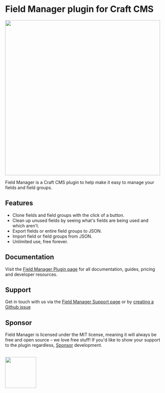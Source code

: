 # Field Manager plugin for Craft CMS
<img width="500" src="https://verbb.imgix.net/plugins/field-manager/field-manager-social-card.png?v=1">

Field Manager is a Craft CMS plugin to help make it easy to manage your fields and field groups. 

## Features
- Clone fields and field groups with the click of a button.
- Clean up unused fields by seeing what's fields are being used and which aren't.
- Export fields or entire field groups to JSON.
- Import field or field groups from JSON.
- Unlimited use, free forever.

## Documentation
Visit the [Field Manager Plugin page](https://verbb.io/craft-plugins/field-manager) for all documentation, guides, pricing and developer resources.

## Support
Get in touch with us via the [Field Manager Support page](https://verbb.io/craft-plugins/field-manager/support) or by [creating a Github issue](https://github.com/verbb/field-manager/issues)

## Sponsor
Field Manager is licensed under the MIT license, meaning it will always be free and open source – we love free stuff! If you'd like to show your support to the plugin regardless, [Sponsor](https://github.com/sponsors/verbb) development.

<h2></h2>

<a href="https://verbb.io" target="_blank">
    <img width="100" src="https://verbb.io/assets/img/verbb-pill.svg">
</a>
